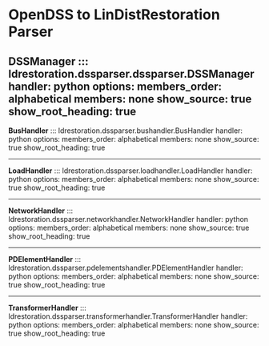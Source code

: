 # OpenDSS to LinDistRestoration Parser

**DSSManager**
::: ldrestoration.dssparser.dssparser.DSSManager
    handler: python
    options:
        members_order: alphabetical
        members: none
        show_source: true
        show_root_heading: true
---
**BusHandler**
::: ldrestoration.dssparser.bushandler.BusHandler
    handler: python
    options:
        members_order: alphabetical
        members: none
        show_source: true
        show_root_heading: true

---
**LoadHandler**
::: ldrestoration.dssparser.loadhandler.LoadHandler
    handler: python
    options:
        members_order: alphabetical
        members: none
        show_source: true
        show_root_heading: true

---
**NetworkHandler**
::: ldrestoration.dssparser.networkhandler.NetworkHandler
    handler: python
    options:
        members_order: alphabetical
        members: none
        show_source: true
        show_root_heading: true

---
**PDElementHandler**
::: ldrestoration.dssparser.pdelementshandler.PDElementHandler
    handler: python
    options:
        members_order: alphabetical
        members: none
        show_source: true
        show_root_heading: true

---
**TransformerHandler**
::: ldrestoration.dssparser.transformerhandler.TransformerHandler
    handler: python
    options:
        members_order: alphabetical
        members: none
        show_source: true
        show_root_heading: true


